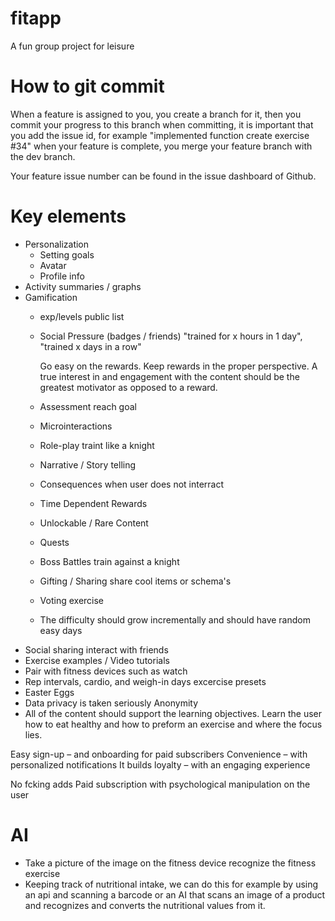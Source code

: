 # fitapp
A fun group project for leisure 

# How to git commit 
When a feature is assigned to you, you create a branch for it, 
then you commit your progress to this branch when committing, 
it is important that you add the issue id, for example "implemented function create exercise #34" when your feature is complete, 
you merge your feature branch with the dev branch.

Your feature issue number can be found in the issue dashboard of Github.

# Key elements 
- Personalization 
  - Setting goals
  - Avatar 
  - Profile info 
- Activity summaries / graphs 
- Gamification 
  - exp/levels public list 
  - Social Pressure (badges / friends) "trained for x hours in 1 day", "trained x days in a row"
    
    Go easy on the rewards. Keep rewards in the proper perspective. A true interest in and engagement with the content should be the greatest motivator as opposed to a reward.
  - Assessment reach goal 
  - Microinteractions
  - Role-play traint like a knight 
  - Narrative / Story telling 
  - Consequences when user does not interract 
  - Time Dependent Rewards
  - Unlockable / Rare Content 
  - Quests
  - Boss Battles train against a knight 
  - Gifting / Sharing share cool items or schema's 
  - Voting exercise 
  - The difficulty should grow incrementally and should have random easy days 
- Social sharing interact with friends 
- Exercise examples / Video tutorials
- Pair with fitness devices such as watch 
- Rep intervals, cardio, and weigh-in days excercise presets 
- Easter Eggs
- Data privacy is taken seriously Anonymity
- All of the content should support the learning objectives. Learn the user how to eat healthy and how to preform an exercise and where the focus lies.

Easy sign-up – and onboarding for paid subscribers
Convenience – with personalized notifications
It builds loyalty – with an engaging experience


No fcking adds 
Paid subscription with psychological manipulation on the user 

# AI
- Take a picture of the image on the fitness device recognize the fitness exercise 
- Keeping track of nutritional intake, we can do this for example by using an api and scanning a barcode or an AI that scans an image of a product and recognizes and converts the nutritional values from it.
